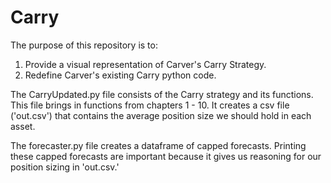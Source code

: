 # Carry

The purpose of this repository is to:

1. Provide a visual representation of Carver's Carry Strategy.
2. Redefine Carver's existing Carry python code.


The CarryUpdated.py file consists of the Carry strategy and its functions. This file brings in functions from chapters
1 - 10. It creates a csv file ('out.csv') that contains the average position size we should hold in each asset.

The forecaster.py file creates a dataframe of capped forecasts. Printing these capped forecasts are important
because it gives us reasoning for our position sizing in 'out.csv.'
